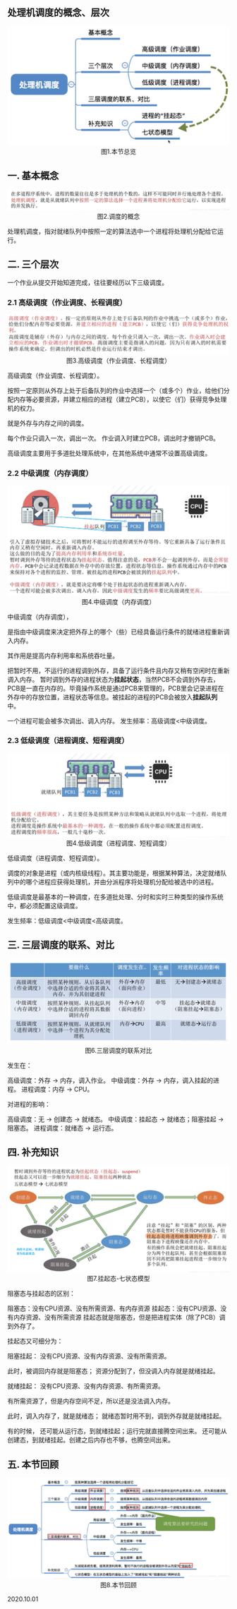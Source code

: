 ## 处理机调度的概念、层次

<img src="操作系统301-1.png" alt="操作系统301-1" style="zoom:67%;" />

<center>图1.本节总览</center>

## 一. 基本概念

<img src="操作系统301-2.png" alt="操作系统301-2" style="zoom:67%;" />

<center>图2.调度的概念</center>

处理机调度，指对就绪队列中按照一定的算法选中一个进程将处理机分配给它运行。

## 二. 三个层次

一个作业从提交开始知道完成，往往要经历以下三级调度。

### 2.1 高级调度（作业调度、长程调度）

<img src="操作系统301-3.png" alt="操作系统301-3" style="zoom:67%;" />

<center>图3.高级调度（作业调度、长程调度）</center>

高级调度（作业调度、长程调度）。

按照一定原则从外存上处于后备队列的作业中选择一个（或多个）作业，给他们分配内存等必要资源，并建立相应的进程（建立PCB），以使它（们）获得竞争处理机的权力。

就是外存与内存之间的调度。

每个作业只调入一次，调出一次。
作业调入时建立PCB，调出时才撤销PCB。

高级调度主要用于多道批处理系统中，在其他系统中通常不设置高级调度。

### 2.2 中级调度（内存调度）

<img src="操作系统301-4.png" alt="操作系统301-4" style="zoom:67%;" />

<center>图4.中级调度（内存调度）</center>

中级调度（内存调度），

是指由中级调度来决定把外存上的哪个（些）已经具备运行条件的就绪进程重新调入内存。

其作用是提高内存利用率和系统吞吐量。

把暂时不用，不运行的进程调到外存，具备了运行条件且内存又稍有空闲时在重新调入内存。
暂时调到外存的进程状态为**挂起状态**，当然PCB不会调到外存去，PCB是一直在内存的。毕竟操作系统是通过PCB来管理的，PCB里会记录进程在外存中的存放位置，进程状态等信息。被挂起的进程的PCB会被放入**挂起队列**中。

一个进程可能会被多次调出、调入内存。
发生频率：高级调度<中级调度。

### 2.3 低级调度（进程调度、短程调度）

<img src="操作系统301-5.png" alt="操作系统301-5" style="zoom:67%;" />

<center>图4.低级调度（进程调度、短程调度）</center>

低级调度（进程调度、短程调度）。

调度的对象是进程（或内核级线程）。其主要功能是，根据某种算法，决定就绪队列中的哪个进程应获得处理机，并由分派程序将处理机分配给被选中的进程。

低级调度是最基本的一种调度，在多道批处理、分时和实时三种类型的操作系统中，都必须配置这级调度。

发生频率：低级调度<中级调度<高级调度。

## 三. 三层调度的联系、对比

<img src="操作系统301-6.png" alt="操作系统301-6" style="zoom:67%;" />

<center>图6.三层调度的联系对比</center>

发生在：

高级调度：外存 $\rightarrow$ 内存，调入作业。
中级调度：外存 $\rightarrow$ 内存，调入挂起的进程。
进程调度：内存 $\rightarrow$ CPU。

对进程的影响：

高级调度：无 $\rightarrow$ 创建态 $\rightarrow$ 就绪态。
中级调度：挂起态 $\rightarrow$ 就绪态；阻塞挂起 $\rightarrow$ 阻塞态。
进程调度：就绪态 $\rightarrow$ 运行态。

## 四. 补充知识

<img src="操作系统301-7.png" alt="操作系统301-7" style="zoom:67%;" />

<center>图7.挂起态-七状态模型</center>

阻塞态与挂起态的区别：

阻塞态：没有CPU资源、没有所需资源、有内存资源
挂起态：没有CPU资源、没有内存资源、没有所需资源
挂起态就是阻塞态，但是把进程实体（除了PCB）调到外存了。

挂起态又可细分为：

阻塞挂起：
没有CPU资源、没有内存资源、没有所需资源。

此时，被调回内存就是阻塞态；
资源分配到了，但没调入内存就是就绪挂起。

就绪挂起：
没有CPU资源、没有内存资源、有所需资源。

有所需资源了，但是内存空间不足，所以还是没法调入内存。

此时，调入内存了，就是就绪态；
就绪态暂时用不到，调到外存就是就绪挂起。

有的时候，
还可能从运行态，到就绪挂起；运行完就直接腾空间出来。
还可能从创建态，到就绪挂起。创建之后内存也不够，也腾空间出来。

## 五. 本节回顾

<img src="操作系统301-8.png" alt="操作系统301-8" style="zoom:67%;" />

<center>图8.本节回顾</center>

2020.10.01

